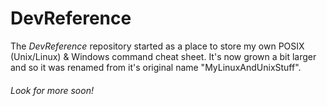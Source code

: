 DevReference
===========
The _DevReference_ repository started as a place to store my own POSIX (Unix/Linux) & Windows command cheat sheet.  It's now grown a bit larger and so it was renamed from it's original name "MyLinuxAndUnixStuff".  

###### Look for more soon!